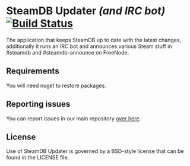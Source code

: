 # SteamDB Updater *(and IRC bot)* [![Build Status](https://travis-ci.org/SteamDatabase/SteamDatabaseBackend.svg)](https://travis-ci.org/SteamDatabase/SteamDatabaseBackend)

The application that keeps SteamDB up to date with the latest changes, additionally it runs an IRC bot and announces various Steam stuff in #steamdb and #steamdb-announce on FreeNode.

## Requirements
You will need nuget to restore packages.

## Reporting issues
You can report issues in our main repository [over here](https://github.com/SteamDatabase/SteamDatabase).

## License
Use of SteamDB Updater is governed by a BSD-style license that can be found in the LICENSE file.
